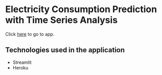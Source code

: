 # Electricity Consumption Prediction with Time Series Analysis

Click [here](https://electricity-consumption.herokuapp.com/) to go to app.

## Technologies used in the application

- Streamlit
- Heroku